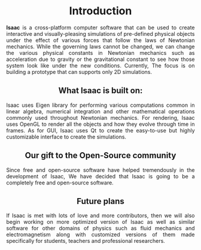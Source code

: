<h1 align='center'>Introduction</h1>

<p align='justify'>
<b>Isaac</b> is a cross-platform computer software that can be used to create interactive and visually-pleasing simulations of pre-defined physical objects under the effect of various forces that follow the laws of Newtonian mechanics. While the governing laws cannot be changed, we can change the various physical constants in Newtonian mechanics such as acceleration due to gravity or the gravitational constant to see how those system look like under the new conditions. Currently, The focus is on building a prototype that can supports only 2D simulations. 
</p>

<h2 align='center'>What Isaac is built on:</h2>
<p align='justify'>
Isaac uses Eigen library for performing various computations common in linear algebra, numerical integration and other mathematical operations commonly used throughout Newtonian mechanics. For rendering, Isaac uses OpenGL to render all the objects and how they evolve through time in frames. As for GUI, Isaac uses Qt to create the easy-to-use but highly customizable interface to create the simulations.  
</p>

<h2 align='center'>Our gift to the Open-Source community</h2>
<p align='justify'>
Since free and open-source software have helped tremendously in the development of Isaac, We have decided that Isaac is going to be a completely free and open-source software. 
</p>

<h2 align='center'>Future plans</h2>
<p align='justify'>
If Isaac is met with lots of love and more contributors, then we will also begin working on more optimized version of Isaac as well as similar software for other domains of physics such as fluid mechanics and electromagnetism along with customized versions of them made specifically for students, teachers and professional researchers.
</p>
